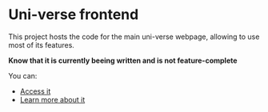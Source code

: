 # Uni-verse frontend

This project hosts the code for the main uni-verse webpage, allowing to use most of its features.

**Know that it is currently beeing written and is not feature-complete**

You can:

- [Access it](https://uni-verse.vagahbond.com)
- [Learn more about it](https://uni-verese-fm.github.io/docs/frontend)
